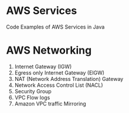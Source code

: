# AWS Services
Code Examples of AWS Services in Java

# AWS Networking

1) Internet Gateway (IGW)
2) Egress only Internet Gateway (EIGW)
3) NAT (Network Address Translation) Gateway
4) Network Access Control List (NACL)
5) Security Group
6) VPC Flow logs
7) Amazon VPC traffic Mirroring
